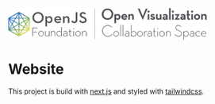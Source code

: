 <a href="https://www.openvisualization.org">
  <picture>
    <source media="(prefers-color-scheme: dark)" srcset="./public/logo-black-color.svg" />
    <img src="./public/logo-black-color.svg" width="400" />
  </picture>
</a>

# Website

This project is build with [next.js](https://nextjs.org/) and styled with [tailwindcss](https://tailwindcss.com/).
